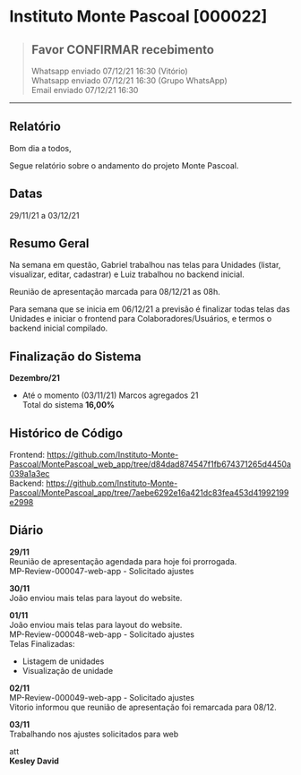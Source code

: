 # Instituto Monte Pascoal [000022]
> ## **Favor CONFIRMAR recebimento**  
> Whatsapp enviado 07/12/21 16:30 (Vitório)  
> Whatsapp enviado 07/12/21 16:30 (Grupo WhatsApp)  
> Email enviado 07/12/21 16:30

***

## **Relatório**

Bom dia a todos,  

Segue relatório sobre o andamento do projeto Monte Pascoal.  

## Datas
29/11/21 a 03/12/21  

## Resumo Geral

Na semana em questão, Gabriel trabalhou nas telas para Unidades (listar, visualizar, editar, cadastrar) e Luiz trabalhou no backend inicial.  

Reunião de apresentação marcada para 08/12/21 as 08h.  

Para semana que se inicia em 06/12/21 a previsão é finalizar todas telas das Unidades e iniciar o frontend para Colaboradores/Usuários, e termos o backend inicial compilado.  

## Finalização do Sistema  
**Dezembro/21**  
- Até o momento (03/11/21)
Marcos agregados 21  
  Total do sistema **16,00%**   

## Histórico de Código
Frontend: https://github.com/Instituto-Monte-Pascoal/MontePascoal_web_app/tree/d84dad874547f1fb674371265d4450a039a1a3ec  
Backend: https://github.com/Instituto-Monte-Pascoal/MontePascoal_app/tree/7aebe6292e16a421dc83fea453d41992199e2998  

## Diário
  
**29/11**  
Reunião de apresentação agendada para hoje foi prorrogada.  
MP-Review-000047-web-app - Solicitado ajustes  
  
**30/11**  
João enviou mais telas para layout do website.    
  
**01/11**  
João enviou mais telas para layout do website.    
MP-Review-000048-web-app - Solicitado ajustes  
Telas Finalizadas:  
- Listagem de unidades  
- Visualização de unidade  
  
**02/11**  
MP-Review-000049-web-app - Solicitado ajustes  
Vitorio informou que reunião de apresentação foi remarcada para 08/12.  
  
**03/11**  
Trabalhando nos ajustes solicitados para web  
  
att  
**Kesley David**